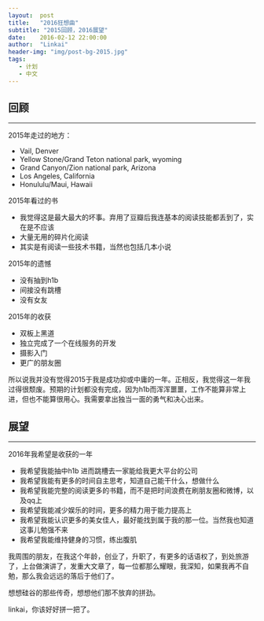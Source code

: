 ```yaml
---
layout:  post
title:   "2016狂想曲"
subtitle: "2015回顾，2016展望"
date:    2016-02-12 22:00:00
author:  "Linkai"
header-img: "img/post-bg-2015.jpg"
tags:
   - 计划
   - 中文
---
```


## 回顾
-------------------------------------

2015年走过的地方：

* Vail, Denver
* Yellow Stone/Grand Teton national park, wyoming
* Grand Canyon/Zion national park, Arizona
* Los Angeles, California
* Honululu/Maui, Hawaii

2015年看过的书

* 我觉得这是最大最大的坏事。弃用了豆瓣后我连基本的阅读技能都丢到了，实在是不应该
* 大量无用的碎片化阅读
* 其实是有阅读一些技术书籍，当然也包括几本小说

2015年的遗憾

* 没有抽到h1b
* 间接没有跳槽
* 没有女友

2015年的收获

* 双板上黑道
* 独立完成了一个在线服务的开发
* 摄影入门
* 更广的朋友圈

所以说我并没有觉得2015于我是成功抑或中庸的一年。正相反，我觉得这一年我过得很颓废。预期的计划都没有完成，因为h1b而浑浑噩噩，工作不能算非常上进，但也不能算很用心。我需要拿出独当一面的勇气和决心出来。

## 展望
-------------------------------------
2016年我希望是收获的一年

* 我希望我能抽中h1b 进而跳槽去一家能给我更大平台的公司
* 我希望我能有更多的时间自主思考，知道自己能干什么，想做什么
* 我希望我能完整的阅读更多的书籍，而不是把时间浪费在刷朋友圈和微博，以及qq上
* 我希望我能减少娱乐的时间，更多的精力用于能力提高上
* 我希望我能认识更多的美女佳人，最好能找到属于我的那一位。当然我也知道这事儿勉强不来
* 我希望我能维持健身的习惯，练出腹肌

我周围的朋友，在我这个年龄，创业了，升职了，有更多的话语权了，到处旅游了，上台做演讲了，发重大文章了，每一位都那么耀眼，我深知，如果我再不自勉，那么我会远远的落后于他们了。

想想硅谷的那些传奇，想想他们那不放弃的拼劲。

linkai，你该好好拼一把了。
